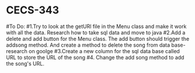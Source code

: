 # CECS-343
#To Do:
#1.Try to look at the getURl file in the Menu class and make it work with all the data. Research how to take sql data and move to java
#2.Add a delete and add button for the Menu class. The add button should trigger the addsong method. And create a method to delete the song from data base- research on goolge
#3.Create a new column for the sql data base called URL to store the URL of the song
#4. Change the add song method to add the song's URL. 
